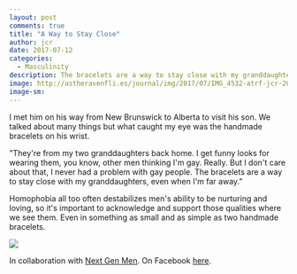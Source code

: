 ```yaml
---
layout: post
comments: true
title: "A Way to Stay Close"
author: jcr
date: 2017-07-12
categories:
  - Masculinity
description: The bracelets are a way to stay close with my granddaughters, even when I'm far away.
image: http://astheravenfli.es/journal/img/2017/07/IMG_4532-atrf-jcr-2000-web.jpg
image-sm:
---
```


I met him on his way from New Brunswick to Alberta to visit his son. We talked about many things but what caught my eye was the handmade bracelets on his wrist.

"They're from my two granddaughters back home. I get funny looks for wearing them, you know, other men thinking I'm gay. Really. But I don't care about that, I never had a problem with gay people. The bracelets are a way to stay close with my granddaughters, even when I'm far away."

Homophobia all too often destabilizes men's ability to be nurturing and loving, so it's important to acknowledge and support those qualities where we see them. Even in something as small and as simple as two handmade bracelets.

<img src="http://astheravenfli.es/journal/img/2017/07/IMG_4533-atrf-jcr-2000-web.jpg">

In collaboration with <a href="http://nextgenmen.ca" target="blank">Next Gen Men</a>. On Facebook <a href="https://www.facebook.com/chairsandtablesorg/posts/978477548961661" target="blank">here</a>.